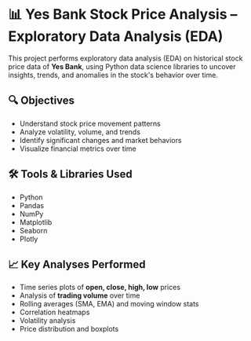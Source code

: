 # 📊 Yes Bank Stock Price Analysis – Exploratory Data Analysis (EDA)

This project performs exploratory data analysis (EDA) on historical stock price data of **Yes Bank**, using Python data science libraries to uncover insights, trends, and anomalies in the stock's behavior over time.

## 🔍 Objectives

- Understand stock price movement patterns
- Analyze volatility, volume, and trends
- Identify significant changes and market behaviors
- Visualize financial metrics over time

## 🛠️ Tools & Libraries Used

- Python
- Pandas
- NumPy
- Matplotlib
- Seaborn
- Plotly

## 📈 Key Analyses Performed

- Time series plots of **open, close, high, low** prices
- Analysis of **trading volume** over time
- Rolling averages (SMA, EMA) and moving window stats
- Correlation heatmaps
- Volatility analysis
- Price distribution and boxplots

